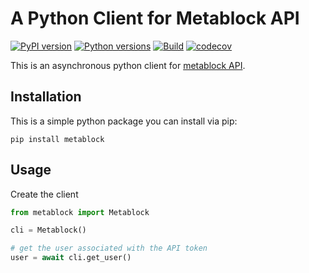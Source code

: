 # A Python Client for Metablock API

[![PyPI version](https://badge.fury.io/py/metablock.svg)](https://badge.fury.io/py/metablock)
[![Python versions](https://img.shields.io/pypi/pyversions/metablock.svg)](https://pypi.org/project/metablock)
[![Build](https://github.com/quantmind/metablock-py/workflows/build/badge.svg)](https://github.com/quantmind/metablock-py/actions?query=workflow%3Abuild)
[![codecov](https://codecov.io/gh/quantmind/metablock-py/branch/master/graph/badge.svg?token=EAdSVpD0Af)](https://codecov.io/gh/quantmind/metablock-py)

This is an asynchronous python client for [metablock API](https://api.metablock.io/v1/docs).

## Installation

This is a simple python package you can install via pip:

```
pip install metablock
```

## Usage

Create the client

```python
from metablock import Metablock

cli = Metablock()

# get the user associated with the API token
user = await cli.get_user()
```
